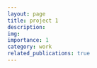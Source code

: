 ```yaml
---
layout: page
title: project 1
description: 
img: 
importance: 1
category: work
related_publications: true
---
```

